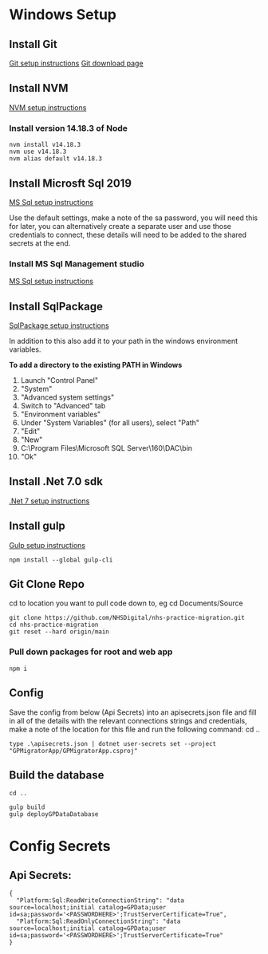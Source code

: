 
# Windows Setup

## Install Git
[Git setup instructions](https://git-scm.com/book/en/v2/Getting-Started-Installing-Git)
[Git download page](https://git-scm.com/download/win)


## Install NVM
[NVM setup instructions](https://docs.microsoft.com/en-us/windows/dev-environment/javascript/nodejs-on-windows)

### Install version 14.18.3 of Node

```
nvm install v14.18.3
nvm use v14.18.3
nvm alias default v14.18.3
```

## Install Microsft Sql 2019
[MS Sql setup instructions](https://www.microsoft.com/en-gb/evalcenter/evaluate-sql-server-2019)

Use the default settings, make a note of the sa password, you will need this for later, you can alternatively create a separate user and use those credentials to connect, these details will need to be added to the shared secrets at the end.

### Install MS Sql Management studio
[MS Sql setup instructions](https://docs.microsoft.com/en-us/sql/ssms/download-sql-server-management-studio-ssms?view=sql-server-ver16)

## Install SqlPackage
[SqlPackage setup instructions](https://docs.microsoft.com/en-us/sql/tools/sqlpackage/sqlpackage-download?view=sql-server-ver16)

In addition to this also add it to your path in the windows environment variables.

**To add a directory to the existing PATH in Windows**

1. Launch "Control Panel"
2. "System"
3. "Advanced system settings"
4. Switch to "Advanced" tab
5. "Environment variables"
6. Under "System Variables" (for all users), select "Path"
7. "Edit"
8. "New"
9. C:\Program Files\Microsoft SQL Server\160\DAC\bin
10. "Ok"

## Install .Net 7.0 sdk
[.Net 7 setup instructions](https://dotnet.microsoft.com/en-us/download/dotnet/7.0)

## Install gulp

[Gulp setup instructions](https://gulpjs.com/docs/en/)

```
npm install --global gulp-cli
```

## Git Clone Repo
cd to location you want to pull code down to, eg cd Documents/Source
```
git clone https://github.com/NHSDigital/nhs-practice-migration.git
cd nhs-practice-migration
git reset --hard origin/main
```

### Pull down packages for root and web app
```
npm i
```

## Config 
Save the config from below (Api Secrets) into an apisecrets.json file and fill in all of the details with the relevant connections strings and credentials, make a note of the location for this file and run the following command:
cd ..

```
type .\apisecrets.json | dotnet user-secrets set --project "GPMigratorApp/GPMigratorApp.csproj"
```

## Build the database

```
cd ..

gulp build
gulp deployGPDataDatabase
```

# Config Secrets

## Api Secrets:
```
{
  "Platform:Sql:ReadWriteConnectionString": "data source=localhost;initial catalog=GPData;user id=sa;password='<PASSWORDHERE>';TrustServerCertificate=True",
  "Platform:Sql:ReadOnlyConnectionString": "data source=localhost;initial catalog=GPData;user id=sa;password='<PASSWORDHERE>';TrustServerCertificate=True"
}
```
